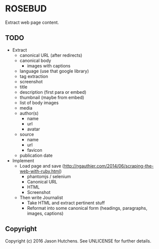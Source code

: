 ROSEBUD
=======

Extract web page content.

TODO
----

* Extract
  + canonical URL (after redirects)
  + canonical body
    - images with captions
  + language (use that google library)
  + tag extraction
  + screenshot
  + title
  + description (first para or embed)
  + thumbnail (maybe from embed)
  + list of body images
  + media
  + author(s)
    - name
    - url
    - avatar
  + source
    - name
    - url
    - favicon
  + publication date
* Implement
  + Load page and save (http://ngauthier.com/2014/06/scraping-the-web-with-ruby.html)
    - phantomjs / selenium
    - Canonical URL
    - HTML
    - Screenshot
  + Then write Journalist
    - Take HTML and extract pertinent stuff
    - Reformat into some canonical form (headings, paragraphs, images, captions)

Copyright
---------

Copyright (c) 2016 Jason Hutchens. See UNLICENSE for further details.
